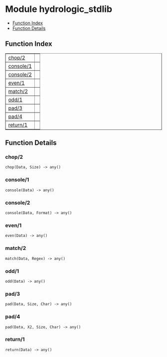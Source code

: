 

# Module hydrologic_stdlib #
* [Function Index](#index)
* [Function Details](#functions)

<a name="index"></a>

## Function Index ##


<table width="100%" border="1" cellspacing="0" cellpadding="2" summary="function index"><tr><td valign="top"><a href="#chop-2">chop/2</a></td><td></td></tr><tr><td valign="top"><a href="#console-1">console/1</a></td><td></td></tr><tr><td valign="top"><a href="#console-2">console/2</a></td><td></td></tr><tr><td valign="top"><a href="#even-1">even/1</a></td><td></td></tr><tr><td valign="top"><a href="#match-2">match/2</a></td><td></td></tr><tr><td valign="top"><a href="#odd-1">odd/1</a></td><td></td></tr><tr><td valign="top"><a href="#pad-3">pad/3</a></td><td></td></tr><tr><td valign="top"><a href="#pad-4">pad/4</a></td><td></td></tr><tr><td valign="top"><a href="#return-1">return/1</a></td><td></td></tr></table>


<a name="functions"></a>

## Function Details ##

<a name="chop-2"></a>

### chop/2 ###

`chop(Data, Size) -> any()`

<a name="console-1"></a>

### console/1 ###

`console(Data) -> any()`

<a name="console-2"></a>

### console/2 ###

`console(Data, Format) -> any()`

<a name="even-1"></a>

### even/1 ###

`even(Data) -> any()`

<a name="match-2"></a>

### match/2 ###

`match(Data, Regex) -> any()`

<a name="odd-1"></a>

### odd/1 ###

`odd(Data) -> any()`

<a name="pad-3"></a>

### pad/3 ###

`pad(Data, Size, Char) -> any()`

<a name="pad-4"></a>

### pad/4 ###

`pad(Data, X2, Size, Char) -> any()`

<a name="return-1"></a>

### return/1 ###

`return(Data) -> any()`

